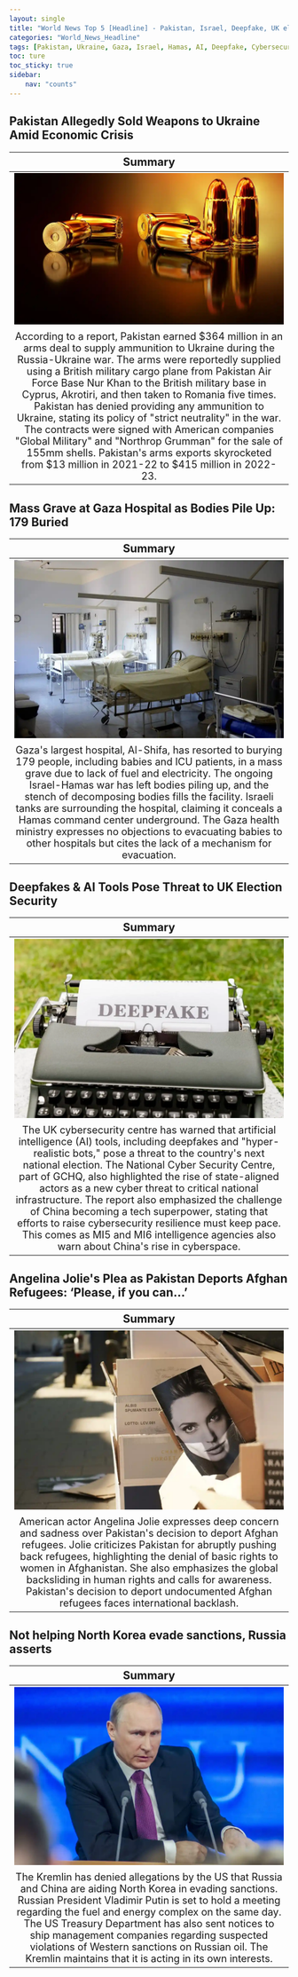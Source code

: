 ```yaml
---
layout: single
title: "World News Top 5 [Headline] - Pakistan, Israel, Deepfake, UK election"
categories: "World_News_Headline"
tags: [Pakistan, Ukraine, Gaza, Israel, Hamas, AI, Deepfake, Cybersecurity, Angelina Jolie, Pakistan, Afghan, Refugees, North Korea, Russia]
toc: ture
toc_sticky: true
sidebar:
    nav: "counts"
---
```


<style>
table th:first-of-type {
    width: 100%;
    font-size: 20px;
}
table td:nth-of-type(1) {
    width: 100%;
    font-size: 18px;
}
</style>

## Pakistan Allegedly Sold Weapons to Ukraine Amid Economic Crisis

Summary | 
:---:|
![](/assets/images/2023-11-14-World_News_Headline_231114_1-1.webp) |
According to a report, Pakistan earned $364 million in an arms deal to supply ammunition to Ukraine during the Russia-Ukraine war. The arms were reportedly supplied using a British military cargo plane from Pakistan Air Force Base Nur Khan to the British military base in Cyprus, Akrotiri, and then taken to Romania five times. Pakistan has denied providing any ammunition to Ukraine, stating its policy of "strict neutrality" in the war. The contracts were signed with American companies "Global Military" and "Northrop Grumman" for the sale of 155mm shells. Pakistan's arms exports skyrocketed from $13 million in 2021-22 to $415 million in 2022-23. |

## Mass Grave at Gaza Hospital as Bodies Pile Up: 179 Buried

Summary | 
:---:|
![](/assets/images/2023-11-14-World_News_Headline_231114_1-2.webp) |
Gaza's largest hospital, Al-Shifa, has resorted to burying 179 people, including babies and ICU patients, in a mass grave due to lack of fuel and electricity. The ongoing Israel-Hamas war has left bodies piling up, and the stench of decomposing bodies fills the facility. Israeli tanks are surrounding the hospital, claiming it conceals a Hamas command center underground. The Gaza health ministry expresses no objections to evacuating babies to other hospitals but cites the lack of a mechanism for evacuation. |

## Deepfakes & AI Tools Pose Threat to UK Election Security

Summary | 
:---:|
![](/assets/images/2023-11-14-World_News_Headline_231114_1-3.webp) |
The UK cybersecurity centre has warned that artificial intelligence (AI) tools, including deepfakes and "hyper-realistic bots," pose a threat to the country's next national election. The National Cyber Security Centre, part of GCHQ, also highlighted the rise of state-aligned actors as a new cyber threat to critical national infrastructure. The report also emphasized the challenge of China becoming a tech superpower, stating that efforts to raise cybersecurity resilience must keep pace. This comes as MI5 and MI6 intelligence agencies also warn about China's rise in cyberspace. |

## Angelina Jolie's Plea as Pakistan Deports Afghan Refugees: ‘Please, if you can…’

Summary | 
:---:|
![](/assets/images/2023-11-14-World_News_Headline_231114_1-4.webp) |
American actor Angelina Jolie expresses deep concern and sadness over Pakistan's decision to deport Afghan refugees. Jolie criticizes Pakistan for abruptly pushing back refugees, highlighting the denial of basic rights to women in Afghanistan. She also emphasizes the global backsliding in human rights and calls for awareness. Pakistan's decision to deport undocumented Afghan refugees faces international backlash. |

## Not helping North Korea evade sanctions, Russia asserts

Summary | 
:---:|
![](/assets/images/2023-11-14-World_News_Headline_231114_1-5.webp) |
The Kremlin has denied allegations by the US that Russia and China are aiding North Korea in evading sanctions. Russian President Vladimir Putin is set to hold a meeting regarding the fuel and energy complex on the same day. The US Treasury Department has also sent notices to ship management companies regarding suspected violations of Western sanctions on Russian oil. The Kremlin maintains that it is acting in its own interests. |